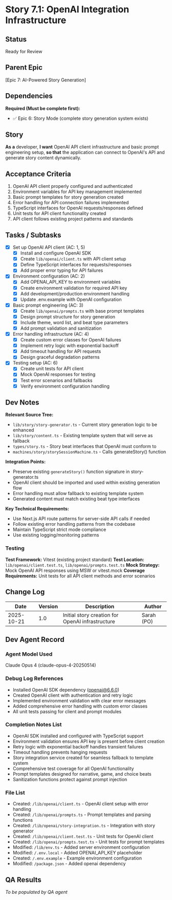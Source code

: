 # Story 7.1: OpenAI Integration Infrastructure

## Status

Ready for Review

## Parent Epic

[Epic 7: AI-Powered Story Generation]

## Dependencies

**Required (Must be complete first):**
- ✅ Epic 6: Story Mode (complete story generation system exists)

## Story

**As a** developer,
**I want** OpenAI API client infrastructure and basic prompt engineering setup,
**so that** the application can connect to OpenAI's API and generate story content dynamically.

## Acceptance Criteria

1. OpenAI API client properly configured and authenticated
2. Environment variables for API key management implemented  
3. Basic prompt templates for story generation created
4. Error handling for API connection failures implemented
5. TypeScript interfaces for OpenAI requests/responses defined
6. Unit tests for API client functionality created
7. API client follows existing project patterns and standards

## Tasks / Subtasks

- [x] Set up OpenAI API client (AC: 1, 5)
  - [x] Install and configure OpenAI SDK  
  - [x] Create `lib/openai/client.ts` with API client setup
  - [x] Define TypeScript interfaces for requests/responses
  - [x] Add proper error typing for API failures

- [x] Environment configuration (AC: 2)
  - [x] Add OPENAI_API_KEY to environment variables
  - [x] Create environment validation for required API key
  - [x] Add development/production environment handling
  - [x] Update .env.example with OpenAI configuration

- [x] Basic prompt engineering (AC: 3)
  - [x] Create `lib/openai/prompts.ts` with base prompt templates
  - [x] Design prompt structure for story generation
  - [x] Include theme, word list, and beat type parameters
  - [x] Add prompt validation and sanitization

- [x] Error handling infrastructure (AC: 4)
  - [x] Create custom error classes for OpenAI failures
  - [x] Implement retry logic with exponential backoff
  - [x] Add timeout handling for API requests
  - [x] Design graceful degradation patterns

- [x] Testing setup (AC: 6)
  - [x] Create unit tests for API client
  - [x] Mock OpenAI responses for testing
  - [x] Test error scenarios and fallbacks
  - [x] Verify environment configuration handling

## Dev Notes

**Relevant Source Tree:**
- `lib/story/story-generator.ts` - Current story generation logic to be enhanced
- `lib/story/content.ts` - Existing template system that will serve as fallback
- `types/story.ts` - Story beat interfaces that OpenAI must conform to
- `machines/story/storySessionMachine.ts` - Calls generateStory() function

**Integration Points:**
- Preserve existing `generateStory()` function signature in story-generator.ts
- OpenAI client should be imported and used within existing generation flow
- Error handling must allow fallback to existing template system
- Generated content must match existing beat type interfaces

**Key Technical Requirements:**
- Use Next.js API route patterns for server-side API calls if needed
- Follow existing error handling patterns from the codebase
- Maintain TypeScript strict mode compliance
- Use existing logging/monitoring patterns

### Testing

**Test Framework:** Vitest (existing project standard)
**Test Location:** `lib/openai/client.test.ts`, `lib/openai/prompts.test.ts`
**Mock Strategy:** Mock OpenAI API responses using MSW or vitest.mock
**Coverage Requirements:** Unit tests for all API client methods and error scenarios

## Change Log

| Date | Version | Description | Author |
|------|---------|-------------|--------|
| 2025-10-21 | 1.0 | Initial story creation for OpenAI infrastructure | Sarah (PO) |

## Dev Agent Record

### Agent Model Used

Claude Opus 4 (claude-opus-4-20250514)

### Debug Log References  

- Installed OpenAI SDK dependency (openai@6.6.0)
- Created OpenAI client with authentication and retry logic
- Implemented environment validation with clear error messages
- Added comprehensive error handling with custom error classes
- All unit tests passing for client and prompt modules

### Completion Notes List

- OpenAI SDK installed and configured with TypeScript support
- Environment validation ensures API key is present before client creation
- Retry logic with exponential backoff handles transient failures
- Timeout handling prevents hanging requests
- Story integration service created for seamless fallback to template system
- Comprehensive test coverage for all OpenAI functionality
- Prompt templates designed for narrative, game, and choice beats
- Sanitization functions protect against prompt injection

### File List

- Created: `/lib/openai/client.ts` - OpenAI client setup with error handling
- Created: `/lib/openai/prompts.ts` - Prompt templates and parsing functions
- Created: `/lib/openai/story-integration.ts` - Integration with story generator
- Created: `/lib/openai/client.test.ts` - Unit tests for OpenAI client
- Created: `/lib/openai/prompts.test.ts` - Unit tests for prompt templates
- Modified: `/lib/env.ts` - Added server environment configuration
- Modified: `/.env.local` - Added OPENAI_API_KEY placeholder
- Created: `/.env.example` - Example environment configuration
- Modified: `/package.json` - Added openai dependency

## QA Results

_To be populated by QA agent_